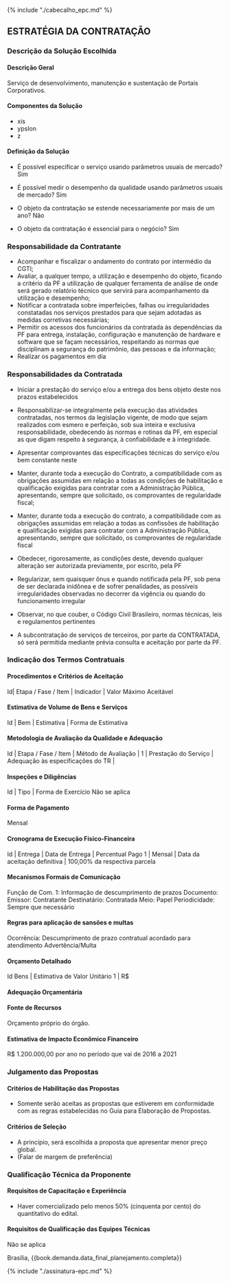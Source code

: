{% include "./cabecalho_epc.md" %}
## ESTRATÉGIA DA CONTRATAÇÃO
### Descrição da Solução Escolhida 
#### Descrição Geral
Serviço de desenvolvimento, manutenção e sustentação de Portais Corporativos.

#### Componentes da Solução
* xis
* ypslon
* z

#### Definição da Solução
* É possível especificar o serviço usando parâmetros usuais de mercado?
Sim

* É possível medir o desempenho da qualidade usando parâmetros usuais de mercado?
Sim

* O objeto da contratação se estende necessariamente por mais de um ano?
Não

* O objeto da contratação é essencial para o negócio?
Sim

### Responsabilidade da Contratante

* Acompanhar e fiscalizar o andamento do contrato por intermédio da CGTI;
* Avaliar, a qualquer tempo, a utilização e desempenho do objeto, ficando
a critério da PF a utilização de qualquer ferramenta de análise de onde
será gerado relatório técnico que servirá para acompanhamento da
utilização e desempenho;
* Notificar a contratada sobre imperfeições, falhas ou irregularidades
constatadas nos serviços prestados para que sejam adotadas as medidas
corretivas necessárias;
* Permitir os acessos dos funcionários da contratada às dependências da PF
para entrega, instalação, configuração e manutenção de hardware e
software que se façam necessários, respeitando as normas que disciplinam
a segurança do patrimônio, das pessoas e da informação;
* Realizar os pagamentos em dia

### Responsabilidades da Contratada

* Iniciar a prestação do serviço e/ou a entrega dos bens objeto deste nos
prazos estabelecidos

* Responsabilizar-se integralmente pela execução das atividades
contratadas, nos termos da legislação vigente, de modo que sejam
realizados com esmero e perfeição, sob sua inteira e exclusiva
responsabilidade, obedecendo às normas e rotinas da PF, em especial as
que digam respeito à segurança, à confiabilidade e à integridade.

* Apresentar comprovantes das especificações técnicas do serviço e/ou bem
constante neste

* Manter, durante toda a execução do Contrato, a compatibilidade com as
obrigações assumidas em relação a todas as condições de habilitação e
qualificação exigidas para contratar com a Administração Pública,
apresentando, sempre que solicitado, os comprovantes de regularidade
fiscal;

* Manter, durante toda a execução do contrato, a compatibilidade com as
obrigações assumidas em relação a todas as confissões de habilitação e
qualificação exigidas para contratar com a Administração Pública,
apresentando, sempre que solicitado, os comprovantes de regularidade
fiscal

* Obedecer, rigorosamente, as condições deste, devendo qualquer alteração
ser autorizada previamente, por escrito, pela PF

* Regularizar, sem quaisquer ônus e quando notificada pela PF, sob pena de
ser declarada inidônea e de sofrer penalidades, as possíveis
irregularidades observadas no decorrer da vigência ou quando do
funcionamento irregular

* Observar, no que couber, o Código Civil Brasileiro, normas técnicas,
leis e regulamentos pertinentes

* A subcontratação de serviços de terceiros, por parte da CONTRATADA, só
será permitida mediante prévia consulta e aceitação por parte da PF.

### Indicação dos Termos Contratuais

#### Procedimentos e Critérios de Aceitação
Id| Etapa / Fase / Item | Indicador | Valor Máximo Aceitável

#### Estimativa de Volume de Bens e Serviços
Id | Bem | Estimativa | Forma de Estimativa

#### Metodologia de Avaliação da Qualidade e Adequação
Id | Etapa / Fase / Item | Método de Avaliação | 
1 | Prestação do Serviço | Adequação às especificações do TR | 

#### Inspeções e Diligências
Id | Tipo |  Forma de Exercício
Não se aplica

#### Forma de Pagamento
Mensal

#### Cronograma de Execução Físico-Financeira 
Id | Entrega |  Data de Entrega 		| Percentual Pago
1  | Mensal  | Data da aceitação definitiva 	| 100,00% da respectiva parcela

#### Mecanismos Formais de Comunicação

Função de Com. 1: Informação de descumprimento de prazos
Documento: 
Emissor: Contratante
Destinatário: Contratada
Meio: Papel 
Periodicidade: Sempre que necessário

#### Regras para aplicação de sansões e multas

Ocorrência: Descumprimento de prazo contratual acordado para atendimento
Advertência/Multa

#### Orçamento Detalhado
Id Bens | Estimativa de Valor Unitário
1 | R\$

#### Adequação Orçamentária

#### Fonte de Recursos
Orçamento próprio do órgão. 

#### Estimativa de Impacto Econômico Financeiro
R$ 1.200.000,00 por ano no período que vai de 2016 a 2021

### Julgamento das Propostas

#### Critérios de Habilitação das Propostas 
* Somente serão aceitas as propostas que estiverem em conformidade com 
as regras estabelecidas no Guia para Elaboração de Propostas.

#### Critérios de Seleção
* A princípio, será escolhida a proposta que apresentar menor preço global.
* (Falar de margem de preferência)

### Qualificação Técnica da Proponente

#### Requisitos de Capacitação e Experiência
* Haver comercializado pelo menos 50% (cinquenta por cento) do
quantitativo do edital.

#### Requisitos de Qualificação das Equipes Técnicas
Não se aplica


Brasília, {{book.demanda.data_final_planejamento.completa}}



{% include "./assinatura-epc.md" %}

